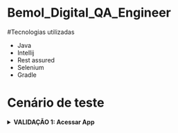 # Bemol_Digital_QA_Engineer

#Tecnologias utilizadas 
- Java
- Intellij
- Rest assured
- Selenium
- Gradle


# Cenário de teste 

<details>
  <summary><strong>VALIDAÇÃO 1: Acessar App</strong></summary><br />
1. CT01-Verificar se o aplicativo instala corretamente no dispositivo Android.	

- ETAPAS PARA EXECUTAR.
    - Baixar o APK, instalá-lo e abrir.	

- RESULTADOS ESPERADOS.
    - O aplicativo é instalado e pode ser aberto sem erros.
    
2. CT02-Verificar se todas as páginas do aplicativo carregam corretamente após o lançamento.	

- ETAPAS PARA EXECUTAR.
    - Abra o aplicativo e navegue por todas as telas disponíveis.	

- RESULTADOS ESPERADOS.
    - Todas as páginas devem carregar sem erros e exibir conteúdo conforme esperado

3. CT03-Verificar se o aplicativo funciona corretamente quando o usuário recebe uma chamada enquanto está usando o aplicativo.

- ETAPAS PARA EXECUTAR.
    - Simular uma chamada durante o uso do aplicativo.	
    
- RESULTADOS ESPERADOS.
    - O aplicativo deve continuar funcionando corretamente, mantendo o estado do usuário
    
4. CT04-Verificar que o aplicativo não consuma memória excessiva ou interfira com outros aplicativos.	

- ETAPAS PARA EXECUTAR.
    - Monitorar o uso de memória do aplicativo durante várias sessões de uso.
    
- RESULTADOS ESPERADOS.
    - O aplicativo deve usar memória de forma eficiente e não afetar negativamente outros aplicativos<details>
    
    
<details>
  <summary><strong>VALIDAÇÃO 2: Marvelopédia Tela cadastro de usuário</strong></summary><br />
1. CT01	Verificar se a aplicação permite o login com credenciais válidas.

- ETAPAS PARA EXECUTAR.
    - Com o aplicativo aberto na tela de login. 
    - Insira um email válido e uma senha correta. Clique no botão de login.	 
    
- RESULTADOS ESPERADOS.
    - A aplicação deve permitir o login e redirecionar o usuário para a próxima tela.	
	
	
	
	
	
4. 

- ETAPAS PARA EXECUTAR.
    - 
    
- RESULTADOS ESPERADOS.
    - 


